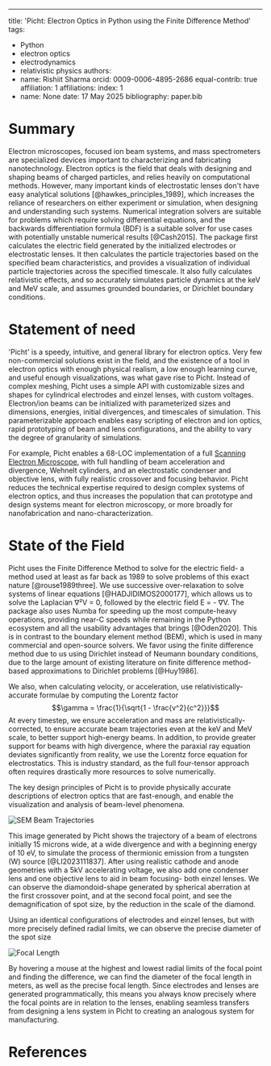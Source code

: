 ---
title: 'Picht: Electron Optics in Python using the Finite Difference Method'
tags:
  - Python
  - electron optics
  - electrodynamics
  - relativistic physics
authors:
  - name: Rishiit Sharma
    orcid: 0009-0006-4895-2686
    equal-contrib: true
    affiliation: 1
affiliations:
   index: 1
 - name: None
date: 17 May 2025
bibliography: paper.bib

# Summary

Electron microscopes, focused ion beam systems, and mass spectrometers are specialized devices important to characterizing and fabricating nanotechnology. Electron optics is the field that deals with designing and shaping beams of charged particles, and relies heavily on computational methods. However, many important kinds of electrostatic lenses don't have easy analytical solutions [@hawkes_principles_1989], which increases the reliance of researchers on either experiment or simulation, when designing and understanding such systems. Numerical integration solvers are suitable for problems which require solving differential equations, and the backwards differentiation formula (BDF) is a suitable solver for use cases with potentially unstable numerical results [@Cash2015]. The package first calculates the electric field generated by the initialized electrodes or electrostatic lenses. It then calculates the particle trajectories based on the specified beam characteristics, and provides a visualization of individual particle trajectories across the specified timescale. It also fully calculates relativistic effects, and so accurately simulates particle dynamics at the keV and MeV scale, and assumes grounded boundaries, or Dirichlet boundary conditions. 

# Statement of need

'Picht' is a speedy, intuitive, and general library for electron optics. Very few non-commercial solutions exist in the field, and the existence of a tool in electron optics with enough physical realism, a low enough learning curve, and useful enough visualizations, was what gave rise to Picht. Instead of complex meshing, Picht uses a simple API with customizable sizes and shapes for cylindrical electrodes and einzel lenses, with custom voltages. Electron/ion beams can be initialized with parameterized sizes and dimensions, energies, initial divergences, and timescales of simulation. This parameterizable approach enables easy scripting of electron and ion optics, rapid prototyping of beam and lens configurations, and the ability to vary the degree of granularity of simulations. 

For example, Picht enables a 68-LOC implementation of a full [Scanning Electron Microscope](https://github.com/rolypolytoy/picht/blob/main/examples/sem.py), with full handling of beam acceleration and divergence, Wehnelt cylinders, and an electrostatic condenser and objective lens, with fully realistic crossover and focusing behavior. Picht reduces the technical expertise required to design complex systems of electron optics, and thus increases the population that can prototype and design systems meant for electron microscopy, or more broadly for nanofabrication and nano-characterization. 

# State of the Field

Picht uses the Finite Difference Method to solve for the electric field- a method used at least as far back as 1989 to solve problems of this exact nature [@rouse1989three]. We use successive over-relaxation to solve systems of linear equations [@HADJIDIMOS2000177], which allows us to solve the Laplacian ∇²V = 0, followed by the electric field E = - ∇V. The package also uses Numba for speeding up the most compute-heavy operations, providing near-C speeds while remaining in the Python ecosystem and all the usability advantages that brings [@Oden2020]. This is in contrast to the boundary element method (BEM), which is used in many commercial and open-source solvers. We favor using the finite difference method due to us using Dirichlet instead of Neumann boundary conditions, due to the large amount of existing literature on finite difference method-based approximations to Dirichlet problems [@Huy1986]. 

We also, when calculating velocity, or acceleration, use relativistically-accurate formulae by computing the Lorentz factor
$$\gamma = \frac{1}{\sqrt{1 - \frac{v^2}{c^2}}}$$
At every timestep, we ensure acceleration and mass are relativistically-corrected, to ensure accurate beam trajectories even at the keV and MeV scale, to better support high-energy beams. In addition, to provide greater support for beams with high divergence, where the paraxial ray equation deviates significantly from reality, we use the Lorentz force equation for electrostatics. This is industry standard, as the full four-tensor approach often requires drastically more resources to solve numerically. 

The key design principles of Picht is to provide physically accurate descriptions of electron optics that are fast-enough, and enable the visualization and analysis of beam-level phenomena. 

![SEM Beam Trajectories](https://github.com/user-attachments/assets/306c7e1e-ce28-4df8-9b98-8ca9ec437f8c)

This image generated by Picht shows the trajectory of a beam of electrons initially 15 microns wide, at a wide divergence and with a beginning energy of 10 eV, to simulate the process of thermionic emission from a tungsten (W) source [@LI2023111837]. After using realistic cathode and anode geometries with a 5kV accelerating voltage, we also add one condenser lens and one objective lens to aid in beam focusing- both einzel lenses. We can observe the diamondoid-shape generated by spherical aberration at the first crossover point, and at the second focal point, and see the demagnification of spot size, by the reduction in the scale of the diamond. 

Using an identical configurations of electrodes and einzel lenses, but with more precisely defined radial limits, we can observe the precise diameter of the spot size

![Focal Length](https://github.com/user-attachments/assets/5d8518e4-04b8-4677-aba3-23a68ba41b8d)

By hovering a mouse at the highest and lowest radial limits of the focal point and finding the difference, we can find the diameter of the focal length in meters, as well as the precise focal length. Since electrodes and lenses are generated programmatically, this means you always know precisely where the focal points are in relation to the lenses, enabling seamless transfers from designing a lens system in Picht to creating an analogous system for manufacturing.

# References
